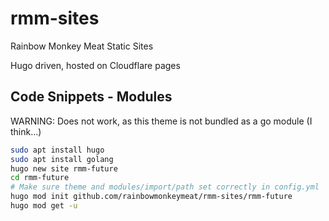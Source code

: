 # rmm-sites
Rainbow Monkey Meat Static Sites

Hugo driven, hosted on Cloudflare pages

## Code Snippets - Modules

WARNING: Does not work, as this theme is not bundled as a go module (I think...)

```sh
sudo apt install hugo
sudo apt install golang
hugo new site rmm-future
cd rmm-future
# Make sure theme and modules/import/path set correctly in config.yml
hugo mod init github.com/rainbowmonkeymeat/rmm-sites/rmm-future
hugo mod get -u
```
